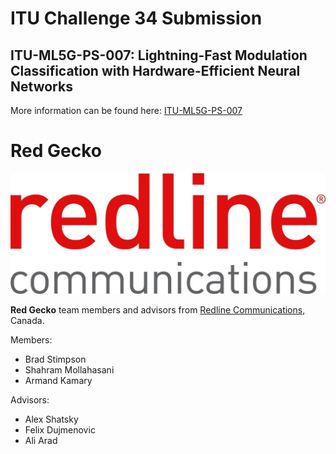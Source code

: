 # ITU Challenge 34 Submission

## ITU-ML5G-PS-007: Lightning-Fast Modulation Classification with Hardware-Efficient Neural Networks

More information can be found here: [ITU-ML5G-PS-007](https://challenge.aiforgood.itu.int/match/matchitem/34)

# Red Gecko

![](logo.jpg)

**Red Gecko** team members and advisors from [Redline Communications](https://rdlcom.com/), Canada.

Members:

 - Brad Stimpson
 - Shahram Mollahasani
 - Armand Kamary

Advisors:

 - Alex Shatsky
 - Felix Dujmenovic
 - Ali Arad